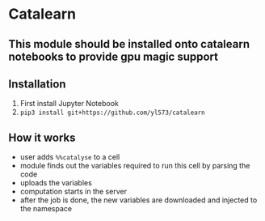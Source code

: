 # Catalearn

## This module should be installed onto catalearn notebooks to provide gpu magic support

## Installation
1. First install Jupyter Notebook
2. `pip3 install git+https://github.com/yl573/catalearn`

## How it works
* user adds `%%catalyse` to a cell
* module finds out the variables required to run this cell by parsing the code
* uploads the variables
* computation starts in the server
* after the job is done, the new variables are downloaded and injected to the namespace